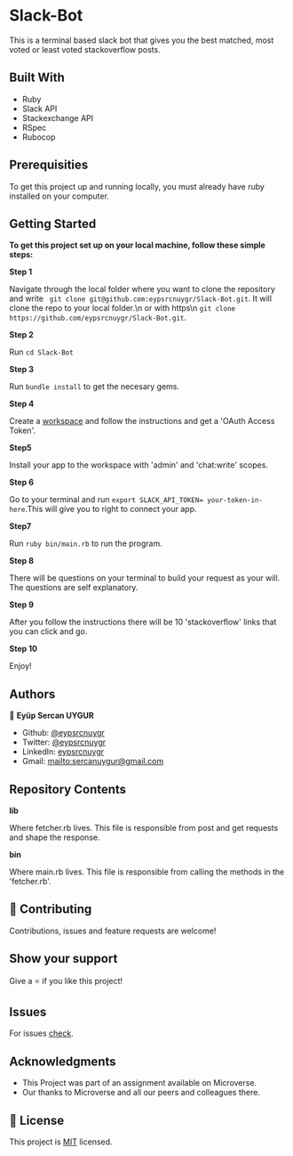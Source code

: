 # Slack-Bot
This is a terminal based slack bot that gives you the best matched, most voted or least voted stackoverflow posts.


## Built With
* Ruby
* Slack API
* Stackexchange API
* RSpec
* Rubocop

## Prerequisities

To get this project up and running locally, you must already have ruby installed on your computer.

## Getting Started

**To get this project set up on your local machine, follow these simple steps:**

**Step 1**

Navigate through the local folder where you want to clone the repository and write 
``` git clone git@github.com:eypsrcnuygr/Slack-Bot.git```. It will clone the repo to your local folder.\n
or with https\n
```git clone https://github.com/eypsrcnuygr/Slack-Bot.git```.

**Step 2**

Run ```cd Slack-Bot```

**Step 3**

Run ```bundle install``` to get the necesary gems.

**Step 4**

Create a [workspace](https://slack.com/get-started#/create) and follow the instructions and get a 'OAuth Access Token'. 

**Step5**

Install your app to the workspace with 'admin' and 'chat:write' scopes.

**Step 6**

Go to your terminal and run ```export SLACK_API_TOKEN= your-token-in-here```.This will give you to right to connect your app.

**Step7**

Run ```ruby bin/main.rb``` to run the program.

**Step 8**

There will be questions on your terminal to build your request as your will. The questions are self explanatory.

**Step 9**

After you follow the instructions there will be 10 'stackoverflow' links that you can click and go.

**Step 10**

Enjoy!

## Authors

👤 **Eyüp Sercan UYGUR**

-   Github: [@eypsrcnuygr](https://github.com/eypsrcnuygr)
-   Twitter: [@eypsrcnuygr](https://twitter.com/eypsrcnuygr)
-   LinkedIn: [eypsrcnuygr](https://www.linkedin.com/in/eypsrcnuygr/)
-   Gmail: <mailto:sercanuygur@gmail.com>


## Repository Contents

**lib**

Where fetcher.rb lives. This file is responsible from post and get requests and shape the response.

**bin**

Where main.rb lives. This file is responsible from calling the methods in the 'fetcher.rb'.

## 🤝 Contributing

Contributions, issues and feature requests are welcome!

## Show your support

Give a ⭐️ if you like this project!

## Issues

For issues [check](https://github.com/eypsrcnuygr/Slack-Bot/issues).

## Acknowledgments

-   This Project was part of an assignment available on Microverse.
-   Our thanks to Microverse and all our peers and colleagues there.

## 📝 License

This project is [MIT](lic.url) licensed.

